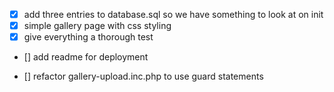 - [x] add three entries to database.sql so we have something to look at on init
- [x] simple gallery page with css styling
- [x] give everything a thorough test
- [] add readme for deployment

- [] refactor gallery-upload.inc.php to use guard statements